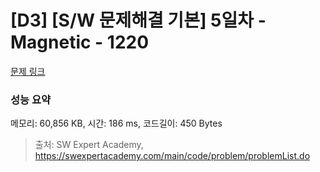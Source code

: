 # [D3] [S/W 문제해결 기본] 5일차 - Magnetic - 1220 

[문제 링크](https://swexpertacademy.com/main/code/problem/problemDetail.do?contestProbId=AV14hwZqABsCFAYD) 

### 성능 요약

메모리: 60,856 KB, 시간: 186 ms, 코드길이: 450 Bytes



> 출처: SW Expert Academy, https://swexpertacademy.com/main/code/problem/problemList.do